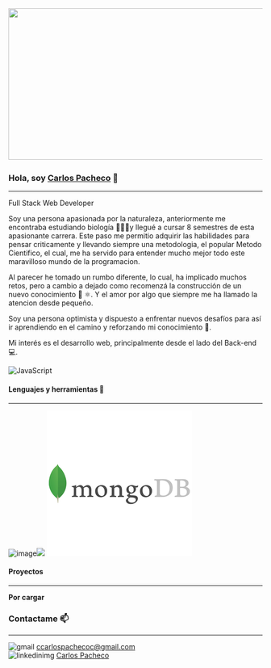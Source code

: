 <img src="https://i.pinimg.com/originals/c9/9e/35/c99e353f761d318322c853c03ebcf21b.gif" width="1000" height="300" />

### Hola, soy [Carlos Pacheco][linkedin] 👋
_____________________________________________________________________________________
Full Stack Web Developer

Soy una persona apasionada por la naturaleza, anteriormente me encontraba estudiando biología 🌅🐠🐙y llegué a cursar 8 semestres de esta apasionante carrera. Este paso me permitio adquirir las habilidades para pensar criticamente y llevando siempre una metodologia, el popular Metodo Cientifico, el cual, me ha servido para entender mucho mejor todo este maravilloso mundo de la programacion.

Al parecer he tomado un rumbo diferente, lo cual, ha implicado muchos retos, pero a cambio a dejado como recomenzá la construcción de un nuevo conocimiento 📖 ⚛️. Y el amor por algo que siempre me ha llamado la atencion desde pequeño.

Soy una persona optimista y dispuesto a enfrentar nuevos desafíos para así ir aprendiendo en el camino y reforzando mi conocimiento 🧠.

Mi interés es el desarrollo web, principalmente desde el lado del Back-end 💻.


![JavaScript](https://media0.giphy.com/media/26tn33aiTi1jkl6H6/giphy.gif)

#### Lenguajes y herramientas 🧰
_____________________________________________________________________________________

![image](https://user-images.githubusercontent.com/74948016/198751168-d7656258-53e1-4530-adc2-88f57125f8e5.png)![](https://encrypted-tbn0.gstatic.com/images?q=tbn:ANd9GcT8nSq5T1jzI0H1t0Q6l-U2PPwAtFCzRwHIfrQozIhlHsh_oc-ihlasJ2eldgHto-oV_TU&usqp=CAU) ![](https://raw.githubusercontent.com/github/explore/80688e429a7d4ef2fca1e82350fe8e3517d3494d/topics/mongodb/mongodb.png)
#### Proyectos
______________________________________________________________________________________
**Por cargar**

### Contactame 📫
______________________________________________________________________________________

![gmail](https://user-images.githubusercontent.com/76783198/182482940-c4a2a044-de93-4450-b354-9628cbb175c9.svg) ccarlospachecoc@gmail.com  
![linkedinimg](https://user-images.githubusercontent.com/76783198/182481396-19c89e94-f3ba-4e33-9df4-f5b7a094cf8f.svg) [Carlos Pacheco][linkedin]

[linkedin]: www.linkedin.com/in/carlos-alberto-pacheco-pedraza-936499144/

